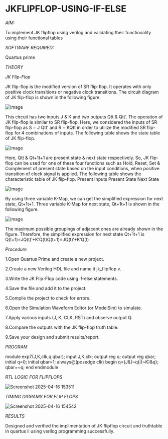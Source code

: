 
# JKFLIPFLOP-USING-IF-ELSE

*AIM:* 

To implement  JK flipflop using verilog and validating their functionality using their functional tables

*SOFTWARE REQUIRED:*

Quartus prime

*THEORY*

*JK Flip-Flop*

JK flip-flop is the modified version of SR flip-flop. It operates with only positive clock transitions or negative clock transitions. The circuit diagram of JK flip-flop is shown in the following figure.

![image](https://github.com/naavaneetha/JKFLIPFLOP-USING-IF-ELSE/assets/154305477/a649c30b-232b-4558-b188-fd6c09845180)


This circuit has two inputs J & K and two outputs Qtt & Qtt’. The operation of JK flip-flop is similar to SR flip-flop. Here, we considered the inputs of SR flip-flop as S = J Qtt’ and R = KQtt in order to utilize the modified SR flip-flop for 4 combinations of inputs. The following table shows the state table of JK flip-flop.

![image](https://github.com/naavaneetha/JKFLIPFLOP-USING-IF-ELSE/assets/154305477/c4360742-e8a8-4937-b089-c46c0433f9a3)

 
Here, Qtt & Qt+1t+1 are present state & next state respectively. So, JK flip-flop can be used for one of these four functions such as Hold, Reset, Set & Complement of present state based on the input conditions, when positive transition of clock signal is applied. The following table shows the characteristic table of JK flip-flop. Present Inputs Present State Next State
 
![image](https://github.com/naavaneetha/JKFLIPFLOP-USING-IF-ELSE/assets/154305477/6c275261-a6d5-4c37-a3a7-1e88ca11c4cd)

By using three variable K-Map, we can get the simplified expression for next state, Qt+1t+1. Three variable K-Map for next state, Qt+1t+1 is shown in the following figure.
 
![image](https://github.com/naavaneetha/JKFLIPFLOP-USING-IF-ELSE/assets/154305477/5174f41b-0ce0-4329-a372-6d1943ea6673)

The maximum possible groupings of adjacent ones are already shown in the figure. Therefore, the simplified expression for next state Qt+1t+1 is Q(t+1)=JQ(t)′+K′Q(t)Q(t+1)=JQ(t)′+K′Q(t)

*Procedure*

1.Open Quartus Prime and create a new project.

2.Create a new Verilog HDL file and name it jk_flipflop.v.

3.Write the JK Flip-Flop code using if-else statements.

4.Save the file and add it to the project.

5.Compile the project to check for errors.

6.Open the Simulation Waveform Editor (or ModelSim) to simulate.

7.Apply various inputs (J, K, CLK, RST) and observe output Q.

8.Compare the outputs with the JK flip-flop truth table.

9.Save your design and submit results/report.

*PROGRAM*




module exp7(J,K,clk,q,qbar);
input J,K,clk;
output reg q;
output reg qbar;
initial q=0;
initial qbar=1;
always@(posedge clk)
begin
q=(J&(~q)|(~K)&q);
qbar=~q;
end
endmodule


*RTL LOGIC FOR FLIPFLOPS*

![Screenshot 2025-04-16 153511](https://github.com/user-attachments/assets/cd32a82e-b2b5-4a0c-a602-c044ade8eb6e)


*TIMING DIGRAMS FOR FLIP FLOPS*

![Screenshot 2025-04-16 154542](https://github.com/user-attachments/assets/2c24bffe-3cbb-4623-9111-0b0ac2798809)


*RESULTS*

Designed and verified the implimentation of JK flipflop circuit and truthtable in quartus ii using verilog programming successfully.
